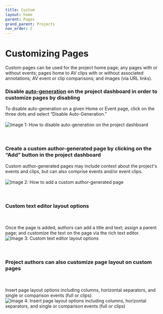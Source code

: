 ```yaml
---
title: Custom
layout: home
parent: Pages
grand_parent: Projects
nav_order: 2
---
```

# Customizing Pages 
Custom pages can be used for the project home page; any pages with or without events; pages home to AV clips with or without associated annotations; AV event or clip comparisons; and images (via URL links).

### Disable [auto-generation](https://avannotate.github.io/documentation/pages/auto/) on the project dashboard in order to customize pages by disabling
To disable auto-generation on a given Home or Event page, click on the three dots and select “Disable Auto-Generation.”
<br><br>
![Image 1: How to disable auto-generation on the project dashboard](../../assets/customimage1.png)
<br><br>
<br>

### Create a custom author-generated page by clicking on the “Add” button in the project dashboard
Custom author-generated pages may include context about the project's events and clips, but can also comprise events and/or event clips. 
<br><br>
![Image 2: How to add a custom author-generated page](../../assets/customimage2.png) 
<br><br>
<br>

### Custom text editor layout options
<br><br>
Once the page is added, authors can add a title and text; assign a parent page; and customize the text on the page via the rich text editor.
![Image 3: Custom text editor layout options](../../assets/customimage3.png) 
<br><br>
<br>

### Project authors can also customize page layout on custom pages
<br><br>
Insert page layout options including columns, horizontal separators, and single or comparison events (full or clips). 
![Image 4: Insert page layout options including columns, horizontal separators, and single or comparison events (full or clips)](../../assets/customimage4.png)
<br><br>
<br>



